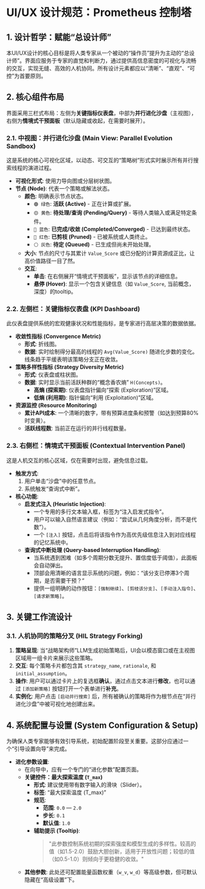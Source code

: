 # UI/UX 设计规范：Prometheus 控制塔

## 1. 设计哲学：赋能“总设计师”

本UI/UX设计的核心目标是将人类专家从一个被动的“操作员”提升为主动的“总设计师”。界面应服务于专家的直觉和判断力，通过提供高信息密度的可视化与流畅的交互，实现无缝、高效的人机协同。所有设计元素都应以“清晰”、“直观”、“可控”为首要原则。

## 2. 核心组件布局

界面采用三栏式布局：左侧为**关键指标仪表盘**，中部为**并行进化沙盘**（主视图），右侧为**情境式干预面板**（默认隐藏或收起，在需要时展开）。

### 2.1. 中视图：并行进化沙盘 (Main View: Parallel Evolution Sandbox)

这是系统的核心可视化区域，以动态、可交互的“策略树”形式实时展示所有并行搜索线程的演进过程。

-   **可视化形式**: 使用力导向图或分层树状图。
-   **节点 (Node)**: 代表一个策略或解法状态。
    -   **颜色**: 明确表示节点状态。
        -   `🟢 绿色`: **活跃 (Active)** - 正在计算或扩展。
        -   `🟡 黄色`: **待处理/查询 (Pending/Query)** - 等待人类输入或满足特定条件。
        -   `🔵 蓝色`: **已完成/收敛 (Completed/Converged)** - 已达到最终状态。
        -   `🔴 红色`: **已剪枝 (Pruned)** - 已被系统或人类终止。
        -   `⚪️ 灰色`: **待定 (Queued)** - 已生成但尚未开始处理。
    -   **大小**: 节点的尺寸与其累计 `Value_Score` 或已分配的计算资源成正比，让高价值路径一目了然。
    -   **交互**:
        -   **单击**: 在右侧展开“情境式干预面板”，显示该节点的详细信息。
        -   **悬停 (Hover)**: 显示一个包含关键信息（如 `Value_Score`, 当前概念，深度）的tooltip。

### 2.2. 左侧栏：关键指标仪表盘 (KPI Dashboard)

此仪表盘提供系统的宏观健康状况和性能指标，是专家进行高层决策的数据依据。

-   **收敛性指标 (Convergence Metric)**
    -   **形式**: 折线图。
    -   **数据**: 实时绘制得分最高的线程的 `Avg(Value_Score)` 随进化步数的变化。线条趋于平缓表明该策略分支正在收敛。
-   **策略多样性指标 (Strategy Diversity Metric)**
    -   **形式**: 仪表盘或柱状图。
    -   **数据**: 实时显示当前活跃种群的“概念香农熵” `H(Concepts)`。
        -   **高熵 (探索期)**: 仪表盘指针偏向“探索 (Exploration)”区域。
        -   **低熵 (利用期)**: 指针偏向“利用 (Exploitation)”区域。
-   **资源监控 (Resource Monitoring)**
    -   **累计API成本**: 一个清晰的数字，带有预算进度条和预警（如达到预算80%时变黄）。
    -   **活跃线程数**: 当前正在运行的并行线程数量。

### 2.3. 右侧栏：情境式干预面板 (Contextual Intervention Panel)

这是人机交互的核心区域，仅在需要时出现，避免信息过载。

-   **触发方式**:
    1.  用户单击“沙盘”中的任意节点。
    2.  系统触发“查询式中断”。
-   **核心功能**:
    -   **启发式注入 (Heuristic Injection)**:
        -   一个专用的多行文本输入框，标签为“注入启发式指令”。
        -   用户可以输入自然语言建议（例如：“尝试从几何角度分析，而不是代数”）。
        -   一个 `[注入]` 按钮，点击后将该指令作为高优先级信息注入到对应线程的记忆系统中。
    -   **查询式中断处理 (Query-based Interruption Handling)**:
        -   当系统遇到困难（如多个周期分数无提升、置信度低于阈值），此面板会自动弹出。
        -   顶部会用清晰的语言显示系统的问题，例如：“该分支已停滞3个周期，是否需要干预？”
        -   提供一组明确的动作按钮：`[强制继续]`、`[剪枝该分支]`、`[手动注入指令]`、`[请求新策略]`。

## 3. 关键工作流设计

### 3.1. 人机协同的策略分叉 (HIL Strategy Forking)

1.  **策略呈现**: 当“战略架构师”LLM生成初始策略后，UI会以模态窗口或在主视图区域用一组卡片来展示这些策略。
2.  **交互**: 每个策略卡片都包含其 `strategy_name`, `rationale`, 和 `initial_assumption`。
3.  **操作**: 用户可以通过卡片上的复选框**确认**，通过点击文本进行**修改**，也可以通过 `[添加新策略]` 按钮打开一个表单进行**补充**。
4.  **实例化**: 用户点击 `[启动并行搜索]` 后，所有被确认的策略将作为根节点在“并行进化沙盘”中被可视化地创建出来。

## 4. 系统配置与设置 (System Configuration & Setup)

为确保人类专家能够有效引导系统，初始配置阶段至关重要。这部分应通过一个“引导设置向导”来完成。

-   **进化参数设置**:
    -   在向导中，应有一个专门的“进化参数”配置页面。
    -   **关键控件：最大探索温度 (`T_max`)**
        -   **形式**: 建议使用带有数字输入的滑块（Slider）。
        -   **标签**: “最大探索温度 (T_max)”
        -   **规范**:
            -   **范围**: `0.0` — `2.0`
            -   **步长**: `0.1`
            -   **默认值**: `1.0`
        -   **辅助提示 (Tooltip)**:
            > "此参数控制系统初期的探索强度和模型生成的多样性。较高的值（如1.5-2.0）鼓励大胆创新，适用于开放性问题；较低的值（如0.5-1.0）则倾向于更稳健的收敛。"
    -   **其他参数**: 此处还可配置能量函数权重（`w_v`, `w_d`）等高级参数，但可默认隐藏在“高级设置”下。